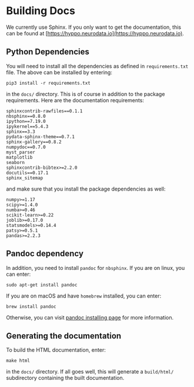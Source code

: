 # Building Docs

We currently use Sphinx. If you only want to get the documentation, this can be found at [https://hyppo.neurodata.io](https://hyppo.neurodata.io).

## Python Dependencies

You will need to install all the dependencies as defined in `requirements.txt` file. The above can be installed by entering:

    pip3 install -r requirements.txt

in the `docs/` directory. This is of course in addition to the package requirements. Here are the documentation requirements:

    sphinxcontrib-rawfiles==0.1.1
    nbsphinx==0.8.0
    ipython==7.19.0
    ipykernel==5.4.3
    sphinx==3.3
    pydata-sphinx-theme==0.7.1
    sphinx-gallery==0.8.2
    numpydoc==0.7.0
    myst_parser
    matplotlib
    seaborn
    sphinxcontrib-bibtex>=2.2.0
    docutils==0.17.1
    sphinx_sitemap

and make sure that you install the package dependencies as well:

    numpy>=1.17
    scipy>=1.4.0
    numba>=0.46
    scikit-learn>=0.22
    joblib>=0.17.0
    statsmodels>=0.14.4
    patsy>=0.5.1
    pandas>=2.2.3

## Pandoc dependency

In addition, you need to install `pandoc` for `nbsphinx`. If you are on linux, you can enter:

    sudo apt-get install pandoc

If you are on macOS and have `homebrew` installed, you can enter:

    brew install pandoc

Otherwise, you can visit [pandoc installing page](https://pandoc.org/installing.html) for more information.

## Generating the documentation

To build the HTML documentation, enter:

    make html

in the `docs/` directory. If all goes well, this will generate a `build/html/` subdirectory containing the built documentation.
